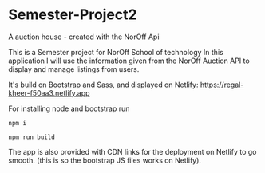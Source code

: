 # Semester-Project2

A auction house - created with the NorOff Api

This is a Semester project for NorOff School of technology
In this application I will use the information given from the NorOff Auction API to display and manage listings from users.

It's build on Bootstrap and Sass, and displayed on Netlify: https://regal-kheer-f50aa3.netlify.app

For installing node and bootstrap run

```
npm i

npm run build
```

The app is also provided with CDN links for the deployment on Netlify to go smooth. (this is so the bootstrap JS files works on Netlify).
